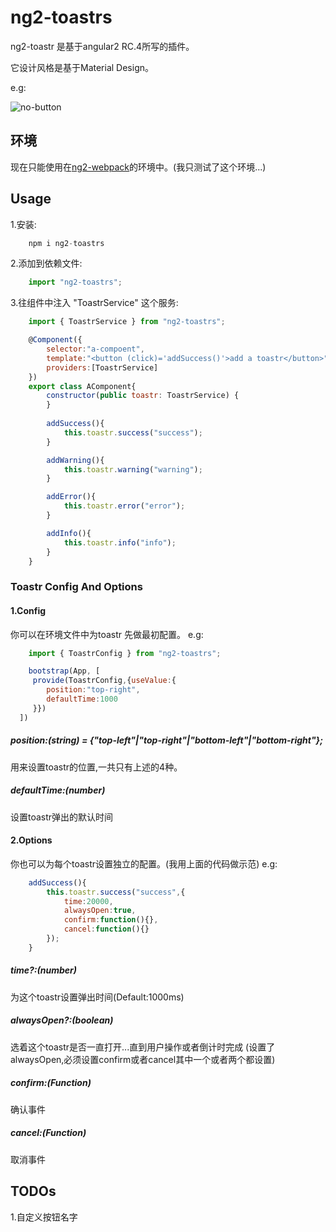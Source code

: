 # ng2-toastrs

ng2-toastr 是基于angular2 RC.4所写的插件。

它设计风格是基于Material Design。

e.g:

![no-button](https://raw.githubusercontent.com/SmallGress/ng2-toastrs/master/no-button.jpg)

## 环境
现在只能使用在[ng2-webpack](https://github.com/AngularClass/angular2-webpack-starter "Title")的环境中。(我只测试了这个环境...)

## Usage

1.安装:
``` javascript
    npm i ng2-toastrs
```

2.添加到依赖文件:
``` javascript
    import "ng2-toastrs";
``` 

3.往组件中注入 "ToastrService" 这个服务:
```javascript
    import { ToastrService } from "ng2-toastrs";

    @Component({
        selector:"a-compoent",
        template:"<button (click)='addSuccess()'>add a toastr</button>",
        providers:[ToastrService]
    })
    export class AComponent{
        constructor(public toastr: ToastrService) {
        }
        
        addSuccess(){
            this.toastr.success("success");
        }

        addWarning(){
            this.toastr.warning("warning");
        }

        addError(){
            this.toastr.error("error");
        }

        addInfo(){
            this.toastr.info("info");
        }
    }
```

### Toastr Config And Options


#### 1.Config
你可以在环境文件中为toastr 先做最初配置。
e.g:
``` javascript
    import { ToastrConfig } from "ng2-toastrs";

    bootstrap(App, [
     provide(ToastrConfig,{useValue:{
        position:"top-right",
        defaultTime:1000
     }})
  ])
```

##### position:(string) = {"top-left"|"top-right"|"bottom-left"|"bottom-right"};
用来设置toastr的位置,一共只有上述的4种。

##### defaultTime:(number)
设置toastr弹出的默认时间


#### 2.Options

你也可以为每个toastr设置独立的配置。(我用上面的代码做示范)
e.g:
``` javascript
    addSuccess(){
        this.toastr.success("success",{
            time:20000,
            alwaysOpen:true,
            confirm:function(){},
            cancel:function(){}
        });
    }
```

##### time?:(number)
为这个toastr设置弹出时间(Default:1000ms)

##### alwaysOpen?:(boolean)
选着这个toastr是否一直打开...直到用户操作或者倒计时完成
(设置了alwaysOpen,必须设置confirm或者cancel其中一个或者两个都设置)

##### confirm:(Function)
确认事件

##### cancel:(Function)
取消事件

## TODOs

1.自定义按钮名字
